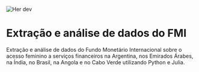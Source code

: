 ![Her dev](https://github.com/mariaraquelbarbosa/Projeto-Her.dev-Julia-Python/assets/122839919/e55d28b8-5445-4f14-9359-73ff105ca412)

# Extração e análise de dados do FMI
Extração e análise de dados do Fundo Monetário Internacional sobre o acesso feminino a serviços financeiros na Argentina, nos Emirados Árabes, na Índia, no Brasil, na Angola e no Cabo Verde utilizando Python e Julia.
